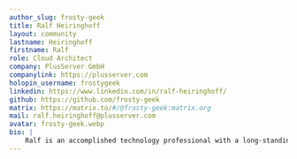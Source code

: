 ```yaml
---
author_slug: frosty-geek
title: Ralf Heiringhoff
layout: community
lastname: Heiringhoff
firstname: Ralf
role: Cloud Architect
company: PlusServer GmbH
companylink: https://plusserver.com
holopin_username: frostygeek
linkedin: https://www.linkedin.com/in/ralf-heiringhoff/
github: https://github.com/frosty-geek
matrix: https://matrix.to/#/@frosty-geek:matrix.org
mail: ralf.heiringhoff@plusserver.com
avatar: frosty-geek.webp
bio: |
    Ralf is an accomplished technology professional with a long-standing passion for the open source community. Throughout his journey, Ralf has evolved from being a specialist in a particular area of technology to becoming a generalist, with a broad understanding of various technologies and their applications. He has been acknowledged for his ability to be able to understand the nuances of different technologies and apply them to solve real-world problems.
---
```

